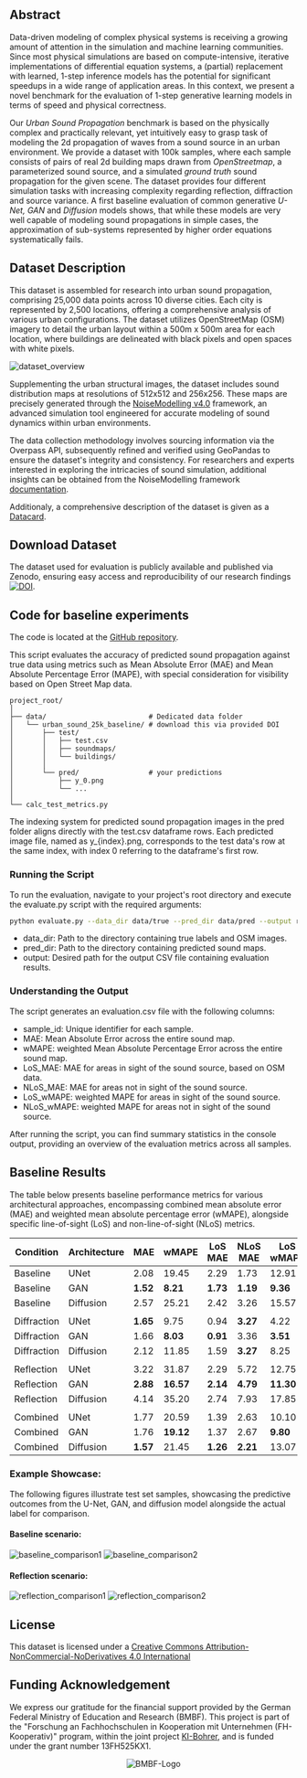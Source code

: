 ## Abstract

Data-driven modeling of complex physical systems is receiving a growing amount of attention in the simulation and machine learning communities. Since most physical simulations are based on compute-intensive, iterative implementations of differential equation systems, a (partial) replacement with learned, 1-step inference models has the potential for significant speedups in a wide range of application areas. In this context, we present a novel benchmark for the evaluation of 1-step generative learning models in terms of speed and physical correctness.

Our *Urban Sound Propagation* benchmark is based on the physically complex and practically relevant, yet intuitively easy to grasp task of modeling the 2d propagation of waves from a sound source in an urban environment. We provide a dataset with 100k samples, where each sample consists of pairs of real 2d  building maps drawn from *OpenStreetmap*, a parameterized sound source, and a simulated *ground truth* sound propagation for the given scene. The dataset provides four different simulation tasks with increasing complexity regarding reflection, diffraction and source variance. A first baseline evaluation of common generative *U-Net, GAN* and *Diffusion* models shows, that while these models are very well capable of modeling sound propagations in simple cases, the approximation of sub-systems represented by higher order equations systematically fails.

## Dataset Description

This dataset is assembled for research into urban sound propagation, comprising 25,000 data points across 10 diverse cities. Each city is represented by 2,500 locations, offering a comprehensive analysis of various urban configurations. The dataset utilizes OpenStreetMap (OSM) imagery to detail the urban layout within a 500m x 500m area for each location, where buildings are delineated with black pixels and open spaces with white pixels.

![dataset_overview](figures/sample_overview_reduced.png "Dataset Overview")


Supplementing the urban structural images, the dataset includes sound distribution maps at resolutions of 512x512 and 256x256. These maps are precisely generated through the [NoiseModelling v4.0](https://github.com/Universite-Gustave-Eiffel/NoiseModelling) framework, an advanced simulation tool engineered for accurate modeling of sound dynamics within urban environments.

The data collection methodology involves sourcing information via the Overpass API, subsequently refined and verified using GeoPandas to ensure the dataset's integrity and consistency. For researchers and experts interested in exploring the intricacies of sound simulation, additional insights can be obtained from the NoiseModelling framework [documentation](https://noisemodelling.readthedocs.io/en/latest/).

Additionaly, a comprehensive description of the dataset is given as a [Datacard](https://github.com/urban-sound-data/urban-sound-data/blob/main/documentation/datacard.pdf).


## Download Dataset

The dataset used for evaluation is publicly available and published via Zenodo, ensuring easy access and reproducibility of our research findings [![DOI](https://zenodo.org/badge/DOI/10.5281/zenodo.10609793.svg)](https://doi.org/10.5281/zenodo.10609793).

## Code for baseline experiments
The code is located at the [GitHub repository](https://github.com/urban-sound-data/urban-sound-data).

This script evaluates the accuracy of predicted sound propagation against true data using metrics such as Mean Absolute Error (MAE) and Mean Absolute Percentage Error (MAPE), with special consideration for visibility based on Open Street Map data.

```
project_root/
│
├── data/                         # Dedicated data folder
│   └── urban_sound_25k_baseline/ # download this via provided DOI
│       ├── test/
│       │   ├── test.csv
│       │   ├── soundmaps/
│       │   └── buildings/
│       │
│       └── pred/                 # your predictions
│           ├── y_0.png
│           └── ...
│
└── calc_test_metrics.py
```

The indexing system for predicted sound propagation images in the pred folder aligns directly with the test.csv dataframe rows. Each predicted image file, named as y_{index}.png, corresponds to the test data's row at the same index, with index 0 referring to the dataframe's first row. 

### Running the Script

To run the evaluation, navigate to your project's root directory and execute the evaluate.py script with the required arguments:

```bash
python evaluate.py --data_dir data/true --pred_dir data/pred --output results/evaluation.csv
```
- data_dir: Path to the directory containing true labels and OSM images.
- pred_dir: Path to the directory containing predicted sound maps.
- output: Desired path for the output CSV file containing evaluation results.

### Understanding the Output

The script generates an evaluation.csv file with the following columns:

- sample_id: Unique identifier for each sample.
- MAE: Mean Absolute Error across the entire sound map.
- wMAPE: weighted Mean Absolute Percentage Error across the entire sound map.
- LoS_MAE: MAE for areas in sight of the sound source, based on OSM data.
- NLoS_MAE: MAE for areas not in sight of the sound source.
- LoS_wMAPE: weighted MAPE for areas in sight of the sound source.
- NLoS_wMAPE: weighted MAPE for areas not in sight of the sound source.

After running the script, you can find summary statistics in the console output, providing an overview of the evaluation metrics across all samples.

## Baseline Results

The table below presents baseline performance metrics for various architectural approaches, encompassing combined mean absolute error (MAE) and weighted mean absolute percentage error (wMAPE), alongside specific line-of-sight (LoS) and non-line-of-sight (NLoS) metrics. 

| Condition   | Architecture | MAE | wMAPE | LoS MAE | NLoS MAE | LoS wMAPE | NLoS wMAPE |
|-------------|--------------|--------------|----------------|---------|----------|-----------|------------|
| Baseline    | UNet         | 2.08         | 19.45          | 2.29    | 1.73     | 12.91     | 37.57      |
| Baseline    | GAN          | **1.52**         | **8.21**           | **1.73**    | **1.19**     | **9.36**      | **6.75**       |
| Baseline    | Diffusion    | 2.57         | 25.21          | 2.42    | 3.26     | 15.57     | 51.08      |
|             |              |                 |                 |                |                |                |                |
| Diffraction | UNet         | **1.65**         | 9.75           | 0.94    | **3.27**     | 4.22      | 22.36      |
| Diffraction | GAN          | 1.66         | **8.03**           | **0.91**    | 3.36     | **3.51**      | **18.06**      |
| Diffraction | Diffusion    | 2.12         | 11.85          | 1.59    | **3.27**     | 8.25      | 20.30      |
|             |              |                 |                 |                |                |                |                |
| Reflection  | UNet         | 3.22         | 31.87          | 2.29    | 5.72     | 12.75     | 80.46      |
| Reflection  | GAN          | **2.88**         | **16.57**          | **2.14**    | **4.79**     | **11.30**     | **30.67**      |
| Reflection  | Diffusion    | 4.14         | 35.20          | 2.74    | 7.93     | 17.85     | 80.38      |
|             |              |                 |                 |                |                |                |                |
| Combined    | UNet         | 1.77         | 20.59          | 1.39    | 2.63     | 10.10      | 45.15      |
| Combined    | GAN          | 1.76         | **19.12**          | 1.37    | 2.67     | **9.80**      | 40.68      |
| Combined    | Diffusion    | **1.57**         | 21.45          | **1.26**    | **2.21**     | 13.07     | **40.38**      |

### Example Showcase:
The following figures illustrate test set samples, showcasing the predictive outcomes from the U-Net, GAN, and diffusion model alongside the actual label for comparison.

#### Baseline scenario:
![baseline_comparison1](figures/baseline_1.png "Baseline Comparison 1")
![baseline_comparison2](figures/baseline_2.png "Baseline Comparison 2")

#### Reflection scenario:
![reflection_comparison1](figures/reflection_1.png "Reflection Comparison 1")
![reflection_comparison2](figures/reflection_2.png "Reflection Comparison 2")

## License
This dataset is licensed under a [Creative Commons Attribution-NonCommercial-NoDerivatives 4.0 International](https://creativecommons.org/licenses/by-nc-nd/4.0/)


## Funding Acknowledgement
We express our gratitude for the financial support provided by the German Federal Ministry of Education and Research (BMBF). This project is part of the "Forschung an Fachhochschulen in Kooperation mit Unternehmen (FH-Kooperativ)" program, within the joint project [KI-Bohrer](https://www.ki-bohrer.de/), and is funded under the grant number 13FH525KX1.

<p align="center">
  <img src="figures/bmbf_logo.png" alt="BMBF-Logo">
</p>
